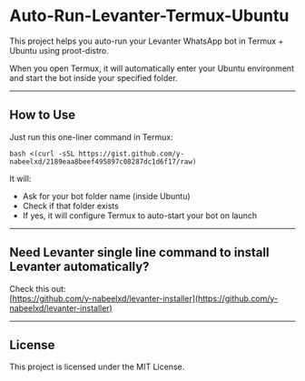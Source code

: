 # Auto-Run-Levanter-Termux-Ubuntu

This project helps you auto-run your Levanter WhatsApp bot in Termux + Ubuntu using proot-distro.

When you open Termux, it will automatically enter your Ubuntu environment and start the bot inside your specified folder.

---

## How to Use

Just run this one-liner command in Termux:

```
bash <(curl -sSL https://gist.github.com/y-nabeelxd/2189eaa8beef495897c08287dc1d6f17/raw)
```

It will:
- Ask for your bot folder name (inside Ubuntu)
- Check if that folder exists
- If yes, it will configure Termux to auto-start your bot on launch

---

## Need Levanter single line command to install Levanter automatically?

Check this out:  
[https://github.com/y-nabeelxd/levanter-installer](https://github.com/y-nabeelxd/levanter-installer)

---

## License

This project is licensed under the MIT License.
